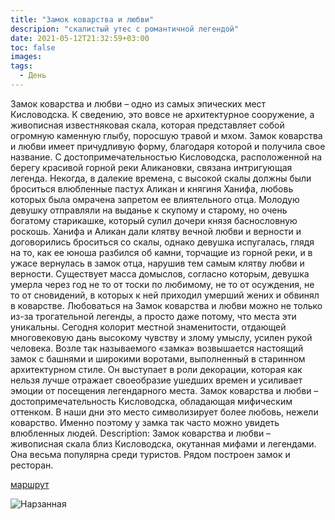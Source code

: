 ```yaml
---
title: "Замок коварства и любви"
descripion: "скалистый утес с романтичной легендой"
date: 2021-05-12T21:32:59+03:00
toc: false
images:
tags:
  - День
---
```


Замок коварства и любви – одно из самых эпических мест Кисловодска. К сведению, это вовсе не архитектурное сооружение, а живописная известняковая скала, которая представляет собой огромную каменную глыбу, поросшую травой и мхом. Замок коварства и любви имеет причудливую форму, благодаря которой и получила свое название.
С достопримечательностью Кисловодска, расположенной на берегу красивой горной реки Аликановки, связана интригующая легенда. Некогда, в далекие времена, с высокой скалы должны были броситься влюбленные пастух Аликан и княгиня Ханифа, любовь которых была омрачена запретом ее влиятельного отца. Молодую девушку отправляли на выданье к скупому и старому, но очень богатому старикашке, который сулил дочери князя баснословную роскошь. Ханифа и Аликан дали клятву вечной любви и верности и договорились броситься со скалы, однако девушка испугалась, глядя на то, как ее юноша разбился об камни, торчащие из горной реки, и в ужасе вернулась в замок отца, нарушив тем самым клятву любви и верности. Существует масса домыслов, согласно которым, девушка умерла через год не то от тоски по любимому, не то от осуждения, не то от сновидений, в которых к ней приходил умерший жених и обвинял в коварстве.
Любоваться на Замок коварства и любви можно не только из-за трогательной легенды, а просто даже потому, что места эти уникальны. Сегодня колорит местной знаменитости, отдающей многовековую дань высокому чувству и злому умыслу, усилен рукой человека. Возле так называемого «замка» возвышается настоящий замок с башнями и широкими воротами, выполненный в старинном архитектурном стиле. Он выступает в роли декорации, которая как нельзя лучше отражает своеобразие ушедших времен и усиливает эмоции от посещения легендарного места.
Замок коварства и любви – достопримечательность Кисловодска, обладающая мифическим оттенком. В наши дни это место символизирует более любовь, нежели коварство. Именно поэтому у замка так часто можно увидеть влюбленных людей.
Description:
Замок коварства и любви – живописная скала близ Кисловодска, окутанная мифами и легендами. Она весьма популярна среди туристов. Рядом построен замок и ресторан.

[маршрут](https://goo.gl/maps/ZtbZGceC9SMqShjAA)

![Нарзанная](/img/skala-zamok-kovarstva-i-lyubvi-700x465.jpg)
